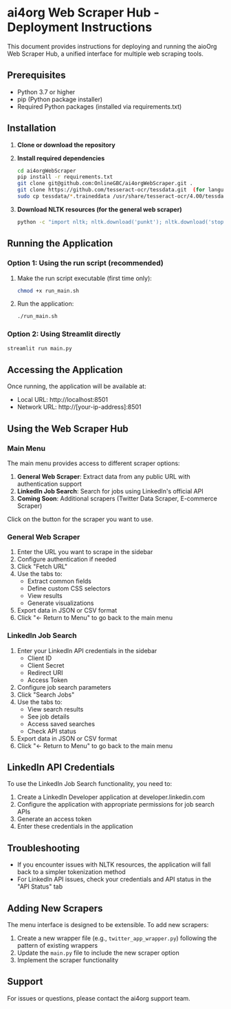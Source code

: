 # ai4org Web Scraper Hub - Deployment Instructions

This document provides instructions for deploying and running the aioOrg Web Scraper Hub, a unified interface for multiple web scraping tools.

## Prerequisites

- Python 3.7 or higher
- pip (Python package installer)
- Required Python packages (installed via requirements.txt)

## Installation

1. **Clone or download the repository**

2. **Install required dependencies**
   ```bash
   cd ai4orgWebScraper
   pip install -r requirements.txt
   git clone git@github.com:OnlineGBC/ai4orgWebScraper.git .
   git clone https://github.com/tesseract-ocr/tessdata.git  (for languages)
   sudo cp tessdata/*.traineddata /usr/share/tesseract-ocr/4.00/tessdata/
   ```

3. **Download NLTK resources (for the general web scraper)**
   ```bash
   python -c "import nltk; nltk.download('punkt'); nltk.download('stopwords')"
   ```

## Running the Application

### Option 1: Using the run script (recommended)

1. Make the run script executable (first time only):
   ```bash
   chmod +x run_main.sh
   ```

2. Run the application:
   ```bash
   ./run_main.sh
   ```

### Option 2: Using Streamlit directly

```bash
streamlit run main.py
```

## Accessing the Application

Once running, the application will be available at:
- Local URL: http://localhost:8501
- Network URL: http://[your-ip-address]:8501

## Using the Web Scraper Hub

### Main Menu

The main menu provides access to different scraper options:

1. **General Web Scraper**: Extract data from any public URL with authentication support
2. **LinkedIn Job Search**: Search for jobs using LinkedIn's official API
3. **Coming Soon**: Additional scrapers (Twitter Data Scraper, E-commerce Scraper)

Click on the button for the scraper you want to use.

### General Web Scraper

1. Enter the URL you want to scrape in the sidebar
2. Configure authentication if needed
3. Click "Fetch URL"
4. Use the tabs to:
   - Extract common fields
   - Define custom CSS selectors
   - View results
   - Generate visualizations
5. Export data in JSON or CSV format
6. Click "← Return to Menu" to go back to the main menu

### LinkedIn Job Search

1. Enter your LinkedIn API credentials in the sidebar
   - Client ID
   - Client Secret
   - Redirect URI
   - Access Token
2. Configure job search parameters
3. Click "Search Jobs"
4. Use the tabs to:
   - View search results
   - See job details
   - Access saved searches
   - Check API status
5. Export data in JSON or CSV format
6. Click "← Return to Menu" to go back to the main menu

## LinkedIn API Credentials

To use the LinkedIn Job Search functionality, you need to:

1. Create a LinkedIn Developer application at developer.linkedin.com
2. Configure the application with appropriate permissions for job search APIs
3. Generate an access token
4. Enter these credentials in the application

## Troubleshooting

- If you encounter issues with NLTK resources, the application will fall back to a simpler tokenization method
- For LinkedIn API issues, check your credentials and API status in the "API Status" tab

## Adding New Scrapers

The menu interface is designed to be extensible. To add new scrapers:

1. Create a new wrapper file (e.g., `twitter_app_wrapper.py`) following the pattern of existing wrappers
2. Update the `main.py` file to include the new scraper option
3. Implement the scraper functionality

## Support

For issues or questions, please contact the ai4org support team.
